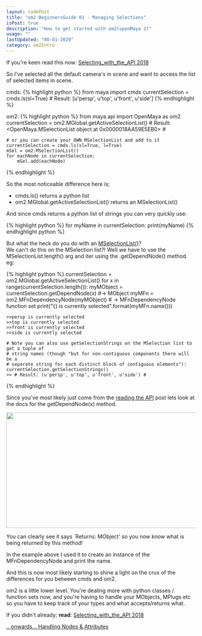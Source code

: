 ```yaml
---
layout: codePost
title: "om2-BeginnersGuide 01 - Managing Selections"
isPost: true
description: "How to get started with om2(openMaya 2)"
usage: ""
lastUpdated: "08-01-2020"
category: om2Intro
---
```


If you're keen read this now: <a href="http://help.autodesk.com/view/MAYAUL/2018/ENU/?guid=__files_Selecting_with_the_API_htm">Selecting_with_the_API 2018</a>

So I've selected all the default camera's in scene and want to access the
list of selected items in scene.

cmds:
{% highlight python %}
    from maya import cmds
    currentSelection = cmds.ls(sl=True)
    # Result: [u'persp', u'top', u'front', u'side']
{% endhighlight %}

om2:
{% highlight python %}
    from maya.api import OpenMaya as om2
    currentSelection = om2.MGlobal.getActiveSelectionList()
    # Result: <OpenMaya.MSelectionList object at 0x0000018AA59E5EB0> #
    
    # or you can create your OWN MSelectionList and add to it
    currentSelection = cmds.ls(sl=True, l=True)
    mSel = om2.MSelectionList()
    for eachNode in currentSelection:
        mSel.add(eachNode)
{% endhighlight %}

So the most noticeable difference here is;
* cmds.ls() returns a python list
* om2.MGlobal.getActiveSelectionList() returns an MSelectionList()

And since cmds returns a python list of strings you can very quickly use:

{% highlight python %}
    for myName in currentSelection:
        print(myName)
{% endhighlight python %}

But what the heck do you do with an <a href="http://help.autodesk.com/view/MAYAUL/2018/ENU/?guid=__py_ref_class_open_maya_1_1_m_selection_list_html">MSelectionList()</a>?  
We can't do this on the MSelection list?! Well we have to use the
MSelectionList.length() arg and iter using the .getDependNode() method. eg:

{% highlight python %}
    currentSelection = om2.MGlobal.getActiveSelectionList()
    for x in range(currentSelection.length()):
        myMObject = currentSelection.getDependNode(x) #-> MObject
        myMFn = om2.MFnDependencyNode(myMObject) # -> MFnDependencyNode function set
        print("{} is currently selected".format(myMFn.name()))

    >>persp is currently selected
    >>top is currently selected
    >>front is currently selected
    >>side is currently selected
    
    # Note you can also use getSelectionStrings on the MSelection list to get a tuple of
    # string names (though "but for non-contiguous components there will be a
    # separate string for each distinct block of contiguous elements"):
    currentSelection.getSelectionStrings()
    >> # Result: (u'persp', u'top', u'front', u'side') #
{% endhighlight %}

Since you've most likely just come from the [reading the API](2020-01-08-om2vscmds01.md)
post lets look at the docs for the getDependNode(x) method.

<center><img src="http://anim83d.com/images/examples/getDependNode.png" alt="APIom2" width="1091" height="308"></center>

You can clearly see it says `Returns: MObject' so you now know what is being
returned by this method!

In the example above I used it to create an instance of the MFnDependencyNode
and print the name.

And this is now most likely starting to shine a light on the crux of the
differences for you between cmds and om2.

om2 is a little lower level. You're dealing more with python classes / function
sets now, and you're having to handle your MObjects, MPlugs etc so you have
to keep track of your types and what accepts/returns what.

If you didn't already; **read**: <a href="http://help.autodesk.com/view/MAYAUL/2018/ENU/?guid=__files_Selecting_with_the_API_htm">Selecting_with_the_API 2018</a>

[.. onwards... Handling Nodes & Attributes](2020-01-08-om2vscmds03.md)
